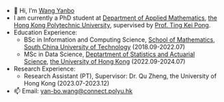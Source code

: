 - 👋 Hi, I’m [Wang Yanbo](@wyb00239)
- I am currently a PhD student at [Department of Applied Mathematics](https://www.polyu.edu.hk/ama/), [the Hong Kong Polytechnic University](https://www.polyu.edu.hk/), supervised by [Prof. Ting Kei Pong](https://www.polyu.edu.hk/ama/profile/pong/).
- Education Experience:
  - BSc in Information and Computing Science, [School of Mathematics](http://www2.scut.edu.cn/math/), [South China University of Technology](https://www.scut.edu.cn/new/) (2018.09-2022.07)
  - MSc in Data Science, [Deptartment of Statistics and Actuarial Science](https://saasweb.hku.hk/), [the University of Hong Kong](https://www.hku.hk/) (2022.09-2024.07)
- Research Experience:
  - Research Assistant (PT), Supervisor: Dr. Qu Zheng, the University of Hong Kong (2023.07-2023.12)
- 📫 Email: <yan-bo.wang@connect.polyu.hk>
<!---
wyb00239/wyb00239 is a ✨ special ✨ repository because its `README.md` (this file) appears on your GitHub profile.
You can click the Preview link to take a look at your changes.
--->
